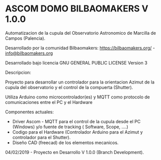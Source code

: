 # ASCOM DOMO BILBAOMAKERS V 1.0.0

Automatizacion de la cupula del Observatorio Astronomico de Marcilla de Campos (Palencia).

Desarrollado por la comunidad Bilbaomakers: https://bilbaomakers.org/ - info@bilbaomakers.org

Desarrollado bajo licencia GNU GENERAL PUBLIC LICENSE Version 3


Descripcion:

Proyecto para desarrollar un controlador para la orientacion Azimut de la cupula del observatorio y el control de la compuerta (Shutter).

Utiliza Arduino como microcontrolador(es) y MQTT como protocolo de comunicaciones entre el PC y el Hardware

Componentes actuales:

- Driver Ascom - MQTT para el control de la cupula desde el PC (Windows) y/o fuente de tracking ( Software, Scope, ....)
- Codigo para el Hardware (Controlador Arduino para el Azimut y controlador para el Shutter).
- Diseño CAD (freecad) de los elementos mecanicos.


04/02/2019 - Proyecto en Desarrollo V 1.0.0 (Branch Development).
